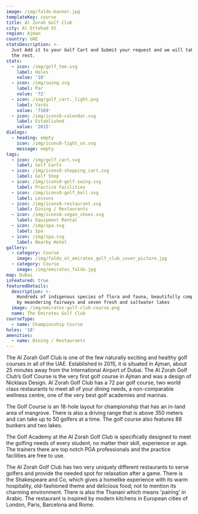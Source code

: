 ```yaml
---
image: /img/faldo-banner.jpg
templateKey: course
title: Al Zorah Golf Club
city: Al Ettehad St
region: Ajman
country: UAE
statsDescription: >-
  Just Add it to your Golf Cart and Submit your request and we will take care of
  the rest.
stats:
  - icon: /img/golf_tee.svg
    label: Holes
    value: '18'
  - icon: /img/swing.svg
    label: Par
    value: '72'
  - icon: /img/golf_cart._light.png
    label: Yards
    value: '7169'
  - icon: /img/icons8-calendar.svg
    label: Established
    value: '2015'
dialogs:
  - heading: empty
    icon: /img/icons8-light_on.svg
    message: empty
tags:
  - icon: /img/golf_cart.svg
    label: Golf Carts
  - icon: /img/icons8-shopping_cart.svg
    label: Golf Shop
  - icon: /img/icons8-golf-swing.svg
    label: Practice Facilities
  - icon: /img/icons8-golf_ball.svg
    label: Lessons
  - icon: /img/icons8-restaurant.svg
    label: Dining / Restaurants    
  - icon: /img/icons8-vegan_shoes.svg
    label: Equipment Rental
  - icon: /img/spa.svg
    label: Spa
  - icon: /img/spa.svg
    label: Nearby Hotel
gallery:
  - category: Course
    image: /img/faldo_at_emirates_golf_club_cover_picture.jpg
  - category: Course
    image: /img/emirates_faldo.jpg
map: Dubai
isFeatured: true
featuredDetails:
  description: >-
    Hundreds of indigenous species of flora and fauna, beautifully complemented
    by meandering fairways and seven fresh and saltwater lakes
  image: /img/emirates-golf-club-course.png
  name: The Emirates Golf Club
courseType:
  - name: Championship Course
holes: '18'
amenities:
  - name: Dining / Restaurants
---
```

The Al Zorah Golf Club is one of the few naturally exciting and healthy golf courses in all of the UAE. Established in 2015, it is situated in Ajman, about 25 minutes away from the International Airport of Dubai. The Al Zorah Golf Club’s Golf Course is the very first golf course in Ajman and was a design of Nicklaus Design. Al Zorah Golf Club has a 72 par golf course, two world class restaurants to meet all of your dining needs, a non-comparable wellness centre, one of the very best golf academies and marinas.

The Golf Course is an 18-hole layout for championship that has an in-land area of mangrove. There is also a driving range that is above 350 meters and can take up to 50 golfers at a time. The golf course also features 88 bunkers and two lakes.

The Golf Academy at the Al Zorah Golf Club is specifically designed to meet the golfing needs of every student, no matter their skill, experience or age. The trainers there are top notch PGA professionals and the practice facilities are free to use.

The Al Zorah Golf Club has two very uniquely different restaurants to serve golfers and provide the needed spot for relaxation after a game. There is the Shakespeare and Co, which gives a homelike experience with its warm hospitality, old-fashioned theme and delicious food; not to mention its charming environment. There is also the Thanani which means 'pairing' in Arabic. The restaurant is inspired by modern kitchens in European cities of London, Paris, Barcelona and Rome.